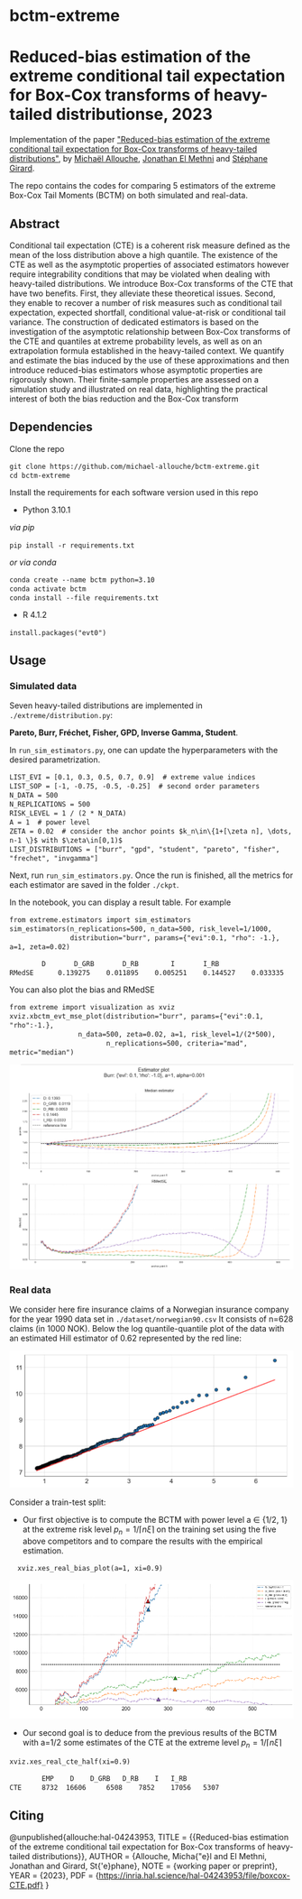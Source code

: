 # bctm-extreme

# Reduced-bias estimation of the extreme conditional tail  expectation for Box-Cox transforms of heavy-tailed distributionse, 2023
Implementation of the paper ["Reduced-bias estimation of the extreme conditional tail  expectation for Box-Cox transforms of heavy-tailed distributions"](https://hal.inria.fr/hal-03266676v3/document),
by [Michaël Allouche](www.linkedin.com/in/michaël-allouche-3049b7108),  [Jonathan El Methni](https://scholar.google.fr/citations?user=JjjH8N8AAAAJ&hl=fr) and [Stéphane Girard](http://mistis.inrialpes.fr/people/girard/).

The repo contains the codes for comparing 5 estimators of the extreme Box-Cox Tail Moments (BCTM) on both simulated and real-data.

## Abstract
Conditional tail expectation (CTE) is a coherent risk measure defined as the mean of the loss distribution above a high quantile. 
The existence of the CTE as well as the asymptotic properties of associated estimators however require integrability conditions that may be violated 
when dealing with heavy-tailed distributions. We introduce Box-Cox transforms of the CTE that have two benefits. First, they alleviate
these theoretical issues.
Second, they enable to recover a number of risk measures such as conditional tail expectation, expected shortfall, conditional value-at-risk or conditional tail variance.
The construction of dedicated estimators is based on the investigation of the asymptotic relationship between Box-Cox transforms of the CTE and quantiles at extreme probability levels, as well as on an extrapolation formula established in the heavy-tailed context. We quantify and estimate the bias induced by the use of these approximations and then introduce reduced-bias estimators whose asymptotic properties are rigorously shown. Their finite-sample properties are assessed on a simulation study and illustrated on real data, highlighting the practical interest of both the bias reduction and the Box-Cox transform


## Dependencies
Clone the repo

```
git clone https://github.com/michael-allouche/bctm-extreme.git
cd bctm-extreme
```


Install the requirements for each software version used in this repo
- Python 3.10.1

_via pip_

`pip install -r requirements.txt`

_or via conda_

```
conda create --name bctm python=3.10
conda activate bctm
conda install --file requirements.txt
```

- R 4.1.2

`install.packages("evt0")`

## Usage

### Simulated data
Seven heavy-tailed distributions are implemented in `./extreme/distribution.py`:

**Pareto, Burr, Fréchet, Fisher, GPD, Inverse Gamma, Student**.

In `run_sim_estimators.py`, one can update the hyperparameters with the desired parametrization. 
```
LIST_EVI = [0.1, 0.3, 0.5, 0.7, 0.9]  # extreme value indices
LIST_SOP = [-1, -0.75, -0.5, -0.25]  # second order parameters
N_DATA = 500
N_REPLICATIONS = 500
RISK_LEVEL = 1 / (2 * N_DATA)
A = 1  # power level
ZETA = 0.02  # consider the anchor points $k_n\in\{1+[\zeta n], \dots, n-1 \}$ with $\zeta\in[0,1)$
LIST_DISTRIBUTIONS = ["burr", "gpd", "student", "pareto", "fisher", "frechet", "invgamma"]
```

Next, run `run_sim_estimators.py`. Once the run is finished, all the metrics for each estimator are saved in the folder `./ckpt`.

In the notebook, you can display a result table. For example

```
from extreme.estimators import sim_estimators 
sim_estimators(n_replications=500, n_data=500, risk_level=1/1000, 
               distribution="burr", params={"evi":0.1, "rho": -1.}, a=1, zeta=0.02)
```
```
		D		D_GRB		D_RB		I		I_RB
RMedSE		0.139275	0.011895	0.005251	0.144527	0.033335
```
You can also plot the bias and RMedSE

```
from extreme import visualization as xviz
xviz.xbctm_evt_mse_plot(distribution="burr", params={"evi":0.1, "rho":-1.}, 
                 n_data=500, zeta=0.02, a=1, risk_level=1/(2*500),
                        n_replications=500, criteria="mad", metric="median")
```
![simulations](imgs/readme/readme_estimation.png)


### Real data
We consider here fire insurance claims of a Norwegian insurance company for the year 1990 data set in `./dataset/norwegian90.csv`
It consists of n=628 claims (in 1000 NOK). Below the log quantile-quantile plot of the data with an estimated Hill estimator of 0.62 represented by the red line:

![loglog](imgs/readme/readme_loglog.png)

Consider a train-test split:

- Our first objective is to compute the BCTM with power level a ∈ {1/2, 1} at the extreme risk level $p_n = 1/\lceil n\xi\rceil$
on the training set using the five above competitors and to compare the results with the empirical estimation.
```
  xviz.xes_real_bias_plot(a=1, xi=0.9)
  ```
![real](imgs/readme/readme_bias_a1.png)


- Our second goal is to deduce from the previous results of the BCTM with a=1/2 some estimates of the CTE at the extreme level $p_n=1/\lceil n\xi\rceil$
```
xviz.xes_real_cte_half(xi=0.9)
```



            EMP    D	D_GRB	D_RB	I	I_RB
    CTE     8732  16606     6508    7852    17056   5307


## Citing
@unpublished{allouche:hal-04243953,
  TITLE = {{Reduced-bias estimation of the extreme conditional tail  expectation for Box-Cox transforms of heavy-tailed distributions}},
  AUTHOR = {Allouche, Micha{\"e}l and El Methni, Jonathan and Girard, St{\'e}phane},
  NOTE = {working paper or preprint},
  YEAR = {2023},
  PDF = {https://inria.hal.science/hal-04243953/file/boxcox-CTE.pdf}
}
